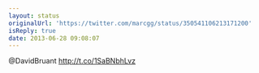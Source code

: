 ```yaml
---
layout: status
originalUrl: 'https://twitter.com/marcgg/status/350541106213171200'
isReply: true
date: 2013-06-28 09:08:07
---
```


@DavidBruant http://t.co/1SaBNbhLvz
